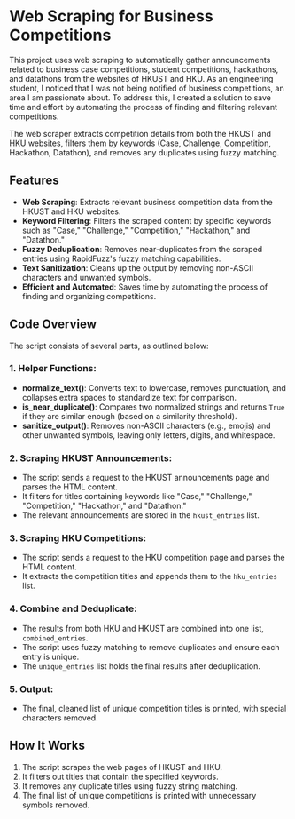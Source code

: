 # Web Scraping for Business Competitions

This project uses web scraping to automatically gather announcements related to business case competitions, student competitions, hackathons, and datathons from the websites of HKUST and HKU. As an engineering student, I noticed that I was not being notified of business competitions, an area I am passionate about. To address this, I created a solution to save time and effort by automating the process of finding and filtering relevant competitions.

The web scraper extracts competition details from both the HKUST and HKU websites, filters them by keywords (Case, Challenge, Competition, Hackathon, Datathon), and removes any duplicates using fuzzy matching.

## Features
- **Web Scraping**: Extracts relevant business competition data from the HKUST and HKU websites.
- **Keyword Filtering**: Filters the scraped content by specific keywords such as "Case," "Challenge," "Competition," "Hackathon," and "Datathon."
- **Fuzzy Deduplication**: Removes near-duplicates from the scraped entries using RapidFuzz's fuzzy matching capabilities.
- **Text Sanitization**: Cleans up the output by removing non-ASCII characters and unwanted symbols.
- **Efficient and Automated**: Saves time by automating the process of finding and organizing competitions.

## Code Overview

The script consists of several parts, as outlined below:

### 1. Helper Functions:
- **normalize_text()**: Converts text to lowercase, removes punctuation, and collapses extra spaces to standardize text for comparison.
- **is_near_duplicate()**: Compares two normalized strings and returns `True` if they are similar enough (based on a similarity threshold).
- **sanitize_output()**: Removes non-ASCII characters (e.g., emojis) and other unwanted symbols, leaving only letters, digits, and whitespace.

### 2. Scraping HKUST Announcements:
- The script sends a request to the HKUST announcements page and parses the HTML content.
- It filters for titles containing keywords like "Case," "Challenge," "Competition," "Hackathon," and "Datathon."
- The relevant announcements are stored in the `hkust_entries` list.

### 3. Scraping HKU Competitions:
- The script sends a request to the HKU competition page and parses the HTML content.
- It extracts the competition titles and appends them to the `hku_entries` list.

### 4. Combine and Deduplicate:
- The results from both HKU and HKUST are combined into one list, `combined_entries`.
- The script uses fuzzy matching to remove duplicates and ensure each entry is unique.
- The `unique_entries` list holds the final results after deduplication.

### 5. Output:
- The final, cleaned list of unique competition titles is printed, with special characters removed.

## How It Works
1. The script scrapes the web pages of HKUST and HKU.
2. It filters out titles that contain the specified keywords.
3. It removes any duplicate titles using fuzzy string matching.
4. The final list of unique competitions is printed with unnecessary symbols removed.

